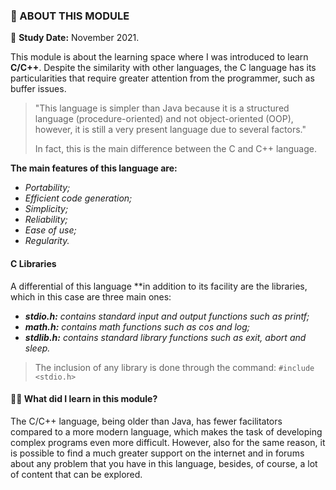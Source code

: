 ### :page_facing_up: ABOUT  THIS MODULE

:calendar: **Study Date:** November 2021.

This module is about the learning space where I was introduced to learn **C/C++**. Despite the similarity with other languages, the C language has its particularities that require greater attention from the programmer, such as buffer issues.

> "This language is simpler than Java because it is a structured language (procedure-oriented) and not object-oriented (OOP), however, it is still a very present language due to several factors."
>
> In fact, this is the main difference between the C and C++ language.

**The main features of this language are:**

- *Portability;*
- *Efficient code generation;*
- *Simplicity;*
- *Reliability;*
- *Ease of use;*
- *Regularity.*

#### C Libraries

A differential of this language **in addition to its facility are the libraries, which in this case are three main ones:

- ***stdio.h:** contains standard input and output functions such as printf;*
- ***math.h:** contains math functions such as cos and log;*
- ***stdlib.h:** contains standard library functions such as exit, abort and sleep.*

> The inclusion of any library is done through the command: `#include <stdio.h>`

#### :man_teacher: **What did I learn in this module?**

 The C/C++ language, being older than Java, has fewer facilitators compared to a more modern language, which makes the task of developing complex programs even more difficult. However, also for the same reason, it is possible to find a much greater support on the internet and in forums about any problem that you have in this language, besides, of course, a lot of content that can be explored.